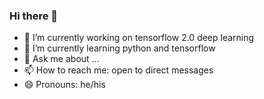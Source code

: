 ### Hi there 👋
- 🔭 I’m currently working on tensorflow 2.0 deep learning
- 🌱 I’m currently learning python and tensorflow
- 💬 Ask me about ...
- 📫 How to reach me: open to direct messages
- 😄 Pronouns: he/his

<!--
**johndwhisler/johndwhisler** is a ✨ _special_ ✨ repository because its `README.md` (this file) appears on your GitHub profile.

Here are some ideas to get you started:

- 🔭 I’m currently working on ...
- 🌱 I’m currently learning ...
- 👯 I’m looking to collaborate on ...
- 🤔 I’m looking for help with ...
- 💬 Ask me about ...
- 📫 How to reach me: ...
- 😄 Pronouns: ...
- ⚡ Fun fact: ...
-->
